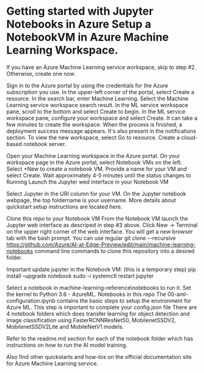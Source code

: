 # Getting started with Jupyter Notebooks in Azure Setup a NotebookVM in Azure Machine Learning Workspace.

If you have an Azure Machine Learning service workspace, skip to step #2. Otherwise, create one now.

Sign in to the Azure portal by using the credentials for the Azure subscription you use. In the upper-left corner of the portal, select Create a resource. In the search bar, enter Machine Learning. Select the Machine Learning service workspace search result. In the ML service workspace pane, scroll to the bottom and select Create to begin. In the ML service workspace pane, configure your workspace and select Create. It can take a few minutes to create the workspace. When the process is finished, a deployment success message appears. It's also present in the notifications section. To view the new workspace, select Go to resource. Create a cloud-based notebook server.

Open your Machine Learning workspace in the Azure portal. On your workspace page in the Azure portal, select Notebook VMs on the left. Select +New to create a notebook VM. Provide a name for your VM and select Create. Wait approximately 4-5 minutes until the status changes to Running Launch the Jupyter wed interface in your Notebook VM

Select Jupyter in the URI column for your VM. On the Jupyter notebook webpage, the top foldername is your username. More details about quickstart setup instructions are located here.

Clone this repo to your Notebook VM From the Notebook VM launch the Jupyter web interface as descriped in step #3 above. Click New -> Terminal on the upper right corner of the web interface. You will get a new browser tab with the bash prompt. You can use regular git clone --recursive https://github.com/Azure/AI-at-Edge-Preview/edit/main/machine-learning-notebooks command line commands to clone this repository into a desired folder.

Important update jupyter in the Notebook VM: (this is a temporary step)
pip install –upgrade notebook
sudo -i systemctl restart jupyter

Select a notebook in machine-learning-reference\notebooks to run it. Set the kernel to Python 3.6 - AzureML.
Notebooks in this repo The 00-aml-configuration.ipynb contains the basic steps to setup the environment for Azure ML. This step is important to complete your config.json file
There are 4 notebook folders which does transfer learning for object detection and image classification using FasterRCNNResNet50, MobilenetSSDV2, MobilenetSSDV2Lite and MobileNetV1 models. 

Refer to the readme.md section for each of the notebook folder which has instructions on how to run the AI model training.

Also find other quickstarts and how-tos on the official documentation site for Azure Machine Learning service.
